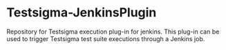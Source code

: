 # Testsigma-JenkinsPlugin
Repository for Testsigma execution plug-in for jenkins.
This plug-in can be used to trigger Testsigma test suite executions through a Jenkins job.

